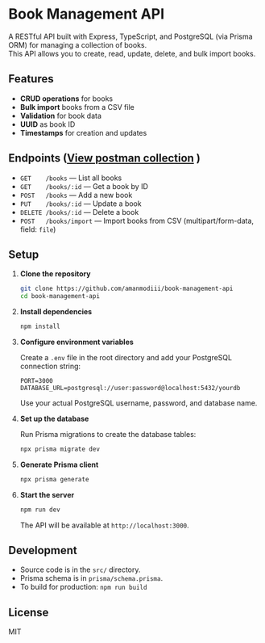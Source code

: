 # Book Management API

A RESTful API built with Express, TypeScript, and PostgreSQL (via Prisma ORM) for managing a collection of books.  
This API allows you to create, read, update, delete, and bulk import books.

## Features

- **CRUD operations** for books
- **Bulk import** books from a CSV file
- **Validation** for book data
- **UUID** as book ID
- **Timestamps** for creation and updates

## Endpoints ([View postman collection](https://app.getpostman.com/join-team?invite_code=ff250381591a67c5974e5f12de271ca806fda850d9eac1be1c4e5faf2a5a27ce&target_code=0a12e799382ad21488ea007f2e722cfd) )

- `GET    /books`           — List all books
- `GET    /books/:id`       — Get a book by ID
- `POST   /books`           — Add a new book
- `PUT    /books/:id`       — Update a book
- `DELETE /books/:id`       — Delete a book
- `POST   /books/import`    — Import books from CSV (multipart/form-data, field: `file`)

## Setup

1. **Clone the repository**
   ```sh
   git clone https://github.com/amanmodiii/book-management-api
   cd book-management-api
   ```

2. **Install dependencies**
   ```sh
   npm install
   ```

3. **Configure environment variables**

   Create a `.env` file in the root directory and add your PostgreSQL connection string:
   ```
   PORT=3000
   DATABASE_URL=postgresql://user:password@localhost:5432/yourdb
   ```
   Use your actual PostgreSQL username, password, and database name.

4. **Set up the database**

   Run Prisma migrations to create the database tables:
   ```sh
   npx prisma migrate dev
   ```

5. **Generate Prisma client**
   ```sh
   npx prisma generate
   ```

6. **Start the server**
   ```sh
   npm run dev
   ```
   The API will be available at `http://localhost:3000`.

## Development

- Source code is in the `src/` directory.
- Prisma schema is in `prisma/schema.prisma`.
- To build for production: `npm run build`

## License

MIT
